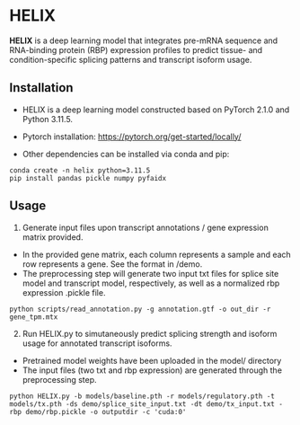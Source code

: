 # HELIX

**HELIX** is a deep learning model that integrates pre-mRNA sequence and RNA-binding protein (RBP) expression profiles to predict tissue- and condition-specific splicing patterns and transcript isoform usage.

## Installation

- HELIX is a deep learning model constructed based on PyTorch 2.1.0 and Python 3.11.5.

- Pytorch installation: https://pytorch.org/get-started/locally/

- Other dependencies can be installed via conda and pip:

```
conda create -n helix python=3.11.5
pip install pandas pickle numpy pyfaidx
```

## Usage

1. Generate input files upon transcript annotations / gene expression matrix provided.
- In the provided gene matrix, each column represents a sample and each row represents a gene. See the format in /demo.
- The preprocessing step will generate two input txt files for splice site model and transcript model, respectively, as well as a normalized rbp expression .pickle file. 

```
python scripts/read_annotation.py -g annotation.gtf -o out_dir -r gene_tpm.mtx
```

2. Run HELIX.py to simutaneously predict splicing strength and isoform usage for annotated transcript isoforms.

- Pretrained model weights have been uploaded in the model/ directory
- The input files (two txt and rbp expression) are generated through the preprocessing step.  

```
python HELIX.py -b models/baseline.pth -r models/regulatory.pth -t models/tx.pth -ds demo/splice_site_input.txt -dt demo/tx_input.txt -rbp demo/rbp.pickle -o outputdir -c 'cuda:0'
```
